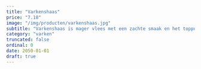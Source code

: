 ```yaml
---
title: "Varkenshaas"
price: "7.18"
image: "/img/producten/varkenshaas.jpg"
subtitle: "Varkenshaas is mager vlees met een zachte smaak en het toppunt van malsheid. Heerlijk met een klassieke champignonroomsaus. Maak ook eens een superluxe sate met deze varkenshaas."
category: "varken"
truncated: false
ordinal: 0
date: 2050-01-01
draft: true
---
```

